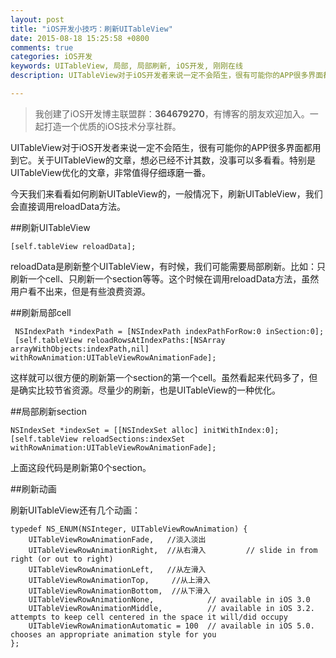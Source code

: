 ```yaml
---
layout: post
title: "iOS开发小技巧：刷新UITableView"
date: 2015-08-18 15:25:58 +0800
comments: true
categories: iOS开发
keywords: UITableView, 局部, 局部刷新, iOS开发, 刚刚在线
description: UITableView对于iOS开发者来说一定不会陌生，很有可能你的APP很多界面都用到它。关于UITableView的文章，想必已经不计其数，没事可以多看看。特别是UITableView优化的文章，非常值得仔细琢磨一番。

---
```


>我创建了iOS开发博主联盟群：**364679270**，有博客的朋友欢迎加入。一起打造一个优质的iOS技术分享社群。


UITableView对于iOS开发者来说一定不会陌生，很有可能你的APP很多界面都用到它。关于UITableView的文章，想必已经不计其数，没事可以多看看。特别是UITableView优化的文章，非常值得仔细琢磨一番。

今天我们来看看如何刷新UITableView的，一般情况下，刷新UITableView，我们会直接调用reloadData方法。


##刷新UITableView

	[self.tableView reloadData];

reloadData是刷新整个UITableView，有时候，我们可能需要局部刷新。比如：只刷新一个cell、只刷新一个section等等。这个时候在调用reloadData方法，虽然用户看不出来，但是有些浪费资源。



##刷新局部cell

     NSIndexPath *indexPath = [NSIndexPath indexPathForRow:0 inSection:0];
     [self.tableView reloadRowsAtIndexPaths:[NSArray arrayWithObjects:indexPath,nil] withRowAnimation:UITableViewRowAnimationFade];
     
这样就可以很方便的刷新第一个section的第一个cell。虽然看起来代码多了，但是确实比较节省资源。尽量少的刷新，也是UITableView的一种优化。    
     
##局部刷新section

	NSIndexSet *indexSet = [[NSIndexSet alloc] initWithIndex:0];
	[self.tableView reloadSections:indexSet withRowAnimation:UITableViewRowAnimationFade];

上面这段代码是刷新第0个section。

<!--more-->
##刷新动画

刷新UITableView还有几个动画：

	typedef NS_ENUM(NSInteger, UITableViewRowAnimation) {
	    UITableViewRowAnimationFade,   //淡入淡出
	    UITableViewRowAnimationRight,  //从右滑入         // slide in from right (or out to right)
	    UITableViewRowAnimationLeft,   //从左滑入
	    UITableViewRowAnimationTop,		//从上滑入
	    UITableViewRowAnimationBottom,	//从下滑入
	    UITableViewRowAnimationNone,            // available in iOS 3.0
	    UITableViewRowAnimationMiddle,          // available in iOS 3.2.  attempts to keep cell centered in the space it will/did occupy
	    UITableViewRowAnimationAutomatic = 100  // available in iOS 5.0.  chooses an appropriate animation style for you
	};
	
	